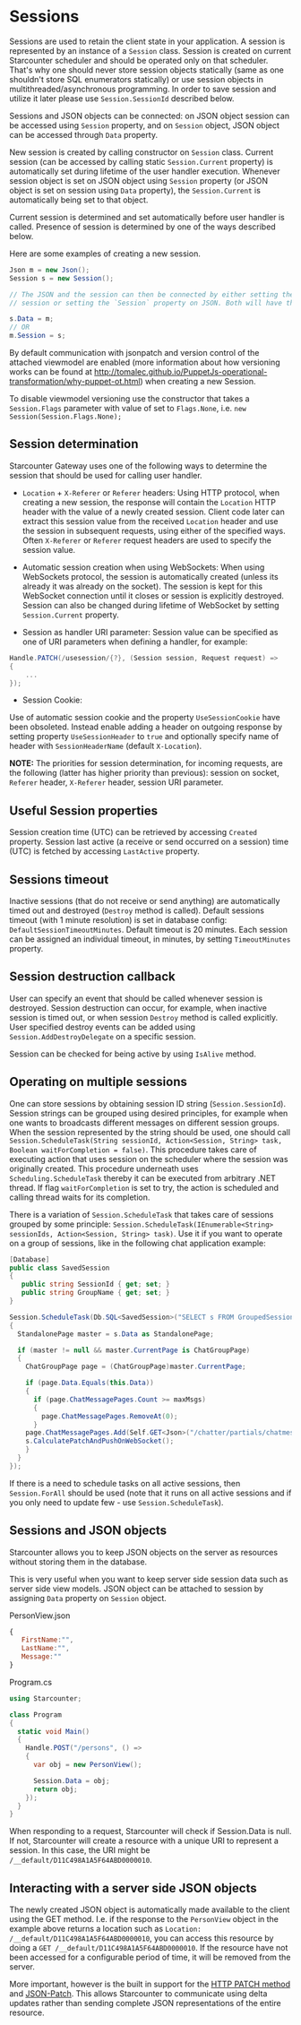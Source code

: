 # Sessions

Sessions are used to retain the client state in your application. A session is represented by an instance of a `Session` class. Session is created on current Starcounter scheduler and should be operated only on that scheduler. That's why one should never store session objects statically (same as one shouldn't store SQL enumerators statically) or use session objects in multithreaded/asynchronous programming. In order to save session and utilize it later please use `Session.SessionId` described below.

Sessions and JSON objects can be connected: on JSON object session can be accessed using `Session` property, and on `Session` object, JSON object can be accessed through `Data` property.

New session is created by calling constructor on `Session` class. Current session (can be accessed by calling static `Session.Current` property) is automatically set during lifetime of the user handler execution. Whenever session object is set on JSON object using `Session` property (or JSON object is set on session using `Data` property), the `Session.Current` is automatically being set to that object.

Current session is determined and set automatically before user handler is called. Presence of session is determined by one of the ways described below.

Here are some examples of creating a new session.

```cs
Json m = new Json();
Session s = new Session();

// The JSON and the session can then be connected by either setting the `Data` property on the
// session or setting the `Session` property on JSON. Both will have the exact same outcome.

s.Data = m;
// OR
m.Session = s;
```

By default communication with jsonpatch and version control of the attached viewmodel are enabled (more information about how versioning works can be found at http://tomalec.github.io/PuppetJs-operational-transformation/why-puppet-ot.html) when creating a new Session.

To disable viewmodel versioning use the constructor that takes a `Session.Flags` parameter with value of set to `Flags.None`, i.e. `new Session(Session.Flags.None);`

## Session determination

Starcounter Gateway uses one of the following ways to determine the session that should be used for calling user handler.

* `Location` + `X-Referer` or `Referer` headers:
Using HTTP protocol, when creating a new session, the response will contain the `Location` HTTP header with  the value of a newly created session. Client code later can extract this session value from the received `Location` header and use the session in subsequent requests, using either of the specified ways. Often `X-Referer` or `Referer` request headers are used to specify the session value.

* Automatic session creation when using WebSockets:
When using WebSockets protocol, the session is automatically created (unless its already it was already on the socket). The session is kept for this WebSocket connection until it closes or session is explicitly destroyed. Session can also be changed during lifetime of WebSocket by setting `Session.Current` property.

* Session as handler URI parameter:
Session value can be specified as one of URI parameters when defining a handler, for example:

```cs
Handle.PATCH(/usesession/{?}, (Session session, Request request) =>
{
    ...
});
```

* Session Cookie:

Use of automatic session cookie and the property `UseSessionCookie` have been obsoleted. Instead enable adding a header on outgoing response by setting property `UseSessionHeader` to `true` and optionally specify name of header with `SessionHeaderName` (default `X-Location`).

**NOTE:**
The priorities for session determination, for incoming requests, are the following (latter has higher priority than previous):
session on socket, `Referer` header, `X-Referer` header, session URI parameter.

## Useful Session properties

Session creation time (UTC) can be retrieved by accessing `Created` property.
Session last active (a receive or send occurred on a session) time (UTC) is fetched by accessing `LastActive` property.

## Sessions timeout

Inactive sessions (that do not receive or send anything) are automatically timed out and destroyed (`Destroy` method is called). Default sessions timeout (with 1 minute resolution) is set in database config: `DefaultSessionTimeoutMinutes`. Default timeout is 20 minutes. Each session can be assigned an individual timeout, in minutes, by setting `TimeoutMinutes` property.

## Session destruction callback

User can specify an event that should be called whenever session is destroyed. Session destruction can occur, for example, when inactive session is timed out, or when session `Destroy` method is called explicitly. User specified destroy events can be added using `Session.AddDestroyDelegate` on a specific session.

Session can be checked for being active by using `IsAlive` method.

## Operating on multiple sessions

One can store sessions by obtaining session ID string (`Session.SessionId`). Session strings can be grouped using desired principles, for example when one wants to broadcasts different messages on different session groups. When the session represented by the string should be used, one should call `Session.ScheduleTask(String sessionId, Action<Session, String> task, Boolean waitForCompletion = false)`. This procedure takes care of executing action that uses session on the scheduler where the session was originally created. This procedure underneath uses `Scheduling.ScheduleTask` thereby it can be executed from arbitrary .NET thread. If flag `waitForCompletion` is set to try, the action is scheduled and calling thread waits for its completion.

There is a variation of `Session.ScheduleTask` that takes care of sessions grouped by some principle: `Session.ScheduleTask(IEnumerable<String> sessionIds, Action<Session, String> task)`. Use it if you want to operate on a group of sessions, like in the following chat application example:

```cs
[Database]
public class SavedSession
{
   public string SessionId { get; set; }
   public string GroupName { get; set; }
}

Session.ScheduleTask(Db.SQL<SavedSession>("SELECT s FROM GroupedSession s WHERE s.GroupName = ?", myGroupName).Select(x => x.SessionId).ToList(), (Session s, String sessionId) =>
{
  StandalonePage master = s.Data as StandalonePage;

  if (master != null && master.CurrentPage is ChatGroupPage)
  {
    ChatGroupPage page = (ChatGroupPage)master.CurrentPage;

    if (page.Data.Equals(this.Data))
    {
      if (page.ChatMessagePages.Count >= maxMsgs)
      {
      	page.ChatMessagePages.RemoveAt(0);
      }
    page.ChatMessagePages.Add(Self.GET<Json>("/chatter/partials/chatmessages/" + ChatMessageKey));
    s.CalculatePatchAndPushOnWebSocket();
    }
  }
});
```

If there is a need to schedule tasks on all active sessions, then `Session.ForAll` should be used (note that it runs on all active sessions and if you only need to update few - use `Session.ScheduleTask`).

## Sessions and JSON objects

Starcounter allows you to keep JSON objects on the server as resources without storing them in the database.

This is very useful when you want to keep server side session data such as server side view models.
JSON object can be attached to session by assigning `Data` property on `Session` object.

<div class="code-name">PersonView.json</div>

```javascript
{
   FirstName:"",
   LastName:"",
   Message:""
}
```

<div class="code-name">Program.cs</div>

```cs
using Starcounter;

class Program  
{
  static void Main()
  {
    Handle.POST("/persons", () =>
    {
      var obj = new PersonView();

      Session.Data = obj;
      return obj;
    });
  }
}
```
When responding to a request, Starcounter will check if Session.Data is null. If not, Starcounter will create a resource with a unique URI to represent a session. In this case, the URI might be ```/__default/D11C498A1A5F64ABD0000010```.

## Interacting with a server side JSON objects

The newly created JSON object is automatically made available to the client using the GET method. I.e. if the response to the ```PersonView``` object in the example above returns a location such as ```Location: /__default/D11C498A1A5F64ABD0000010```, you can access this resource by doing a ```GET /__default/D11C498A1A5F64ABD0000010```. If the resource have not been accessed for a configurable period of time, it will be removed from the server.

More important, however is the built in support for the [HTTP PATCH method](http://tools.ietf.org/html/rfc5789) and [JSON-Patch](http://tools.ietf.org/html/rfc6902). This allows Starcounter to communicate using delta updates rather than sending complete JSON representations of the entire resource.
